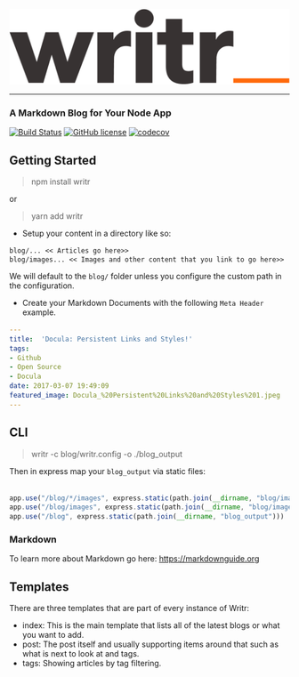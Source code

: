 ![Writr](logo.png)

---

### A Markdown Blog for Your Node App 
[![Build Status](https://travis-ci.org/jaredwray/writr.svg?branch=master)](https://travis-ci.org/jaredwray/writr)
[![GitHub license](https://img.shields.io/github/license/jaredwray/writr)](https://github.com/jaredwray/writr/blob/master/LICENSE)
[![codecov](https://codecov.io/gh/jaredwray/writr/branch/master/graph/badge.svg)](https://codecov.io/gh/jaredwray/writr)

## Getting Started 

> npm install writr

or 

> yarn add writr

* Setup your content in a directory like so:
```
blog/... << Articles go here>>
blog/images... << Images and other content that you link to go here>>
```
We will default to the `blog/` folder unless you configure the custom path in the configuration.

* Create your Markdown Documents with the following `Meta Header` example. 
```yaml
---
title:  'Docula: Persistent Links and Styles!'
tags:
- Github
- Open Source
- Docula
date: 2017-03-07 19:49:09
featured_image: Docula_%20Persistent%20Links%20and%20Styles%201.jpeg
---
```

## CLI

> writr -c blog/writr.config -o ./blog_output

Then in express map your `blog_output` via static files:

```javascript

app.use("/blog/*/images", express.static(path.join(__dirname, "blog/images")))
app.use("/blog/images", express.static(path.join(__dirname, "blog/images")))
app.use("/blog", express.static(path.join(__dirname, "blog_output")))


```

### Markdown
To learn more about Markdown go here: https://markdownguide.org

## Templates

There are three templates that are part of every instance of Writr:
* index: This is the main template that lists all of the latest blogs or what you want to add. 
* post: The post itself and usually supporting items around that such as what is next to look at and tags. 
* tags: Showing articles by tag filtering.
